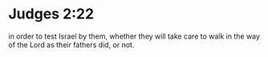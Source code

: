 # Judges 2:22

in order to test Israel by them, whether they will take care to walk in the way of the Lord as their fathers did, or not.
